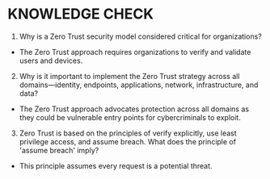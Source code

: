 # KNOWLEDGE CHECK #

1. Why is a Zero Trust security model considered critical for organizations? 
- The Zero Trust approach requires organizations to verify and validate users and devices.

2. Why is it important to implement the Zero Trust strategy across all domains—identity, endpoints, applications, network, infrastructure, and data? 
- The Zero Trust approach advocates protection across all domains as they could be vulnerable entry points for cybercriminals to exploit.

3. Zero Trust is based on the principles of verify explicitly, use least privilege access, and assume breach. What does the principle of 'assume breach' imply? 
- This principle assumes every request is a potential threat.
